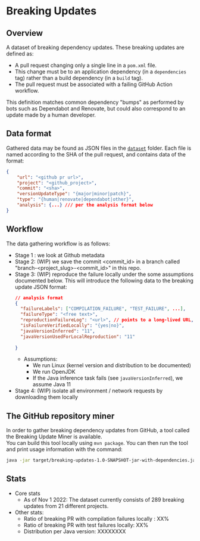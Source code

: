 # Breaking Updates

## Overview 
A dataset of breaking dependency updates. 
These breaking updates are defined as:
* A pull request changing only a single line in a `pom.xml` file.
* This change must be to an application dependency (in a `dependencies` tag)
  rather than a build dependency (in a `build` tag).
* The pull request must be associated with a failing GitHub Action workflow.

This definition matches common dependency "bumps" as performed by bots such as 
Dependabot and Renovate, but could also correspond to an update made by a human developer.

## Data format 
Gathered data may be found as JSON files in the [`dataset`](/dataset) folder.
Each file is named according to the SHA of the pull request, and contains data of
the format:
```json
{
    "url": "<github pr url>",
    "project": "<github_project>",
    "commit": "<sha>",
    "versionUpdateType": "{major|minor|patch}",
    "type": "{human|renovate|dependabot|other}",
    "analysis": {...} /// per the analysis format below
}
```

## Workflow
The data gathering workflow is as follows: 
* Stage 1 : we look at Github metadata
* Stage 2: (WIP) we save the commit <commit_id> in a branch called "branch-<project_slug>-<commit_id>" in this repo. 
* Stage 3: (WIP) reproduce the failure locally under the some assumptions documented below. This will introduce the following data to the breaking update JSON format:
  ```json
  // analysis format
  {
    "failureLabels": ["COMPILATION_FAILURE", "TEST_FAILURE", ...], 
    "failureType": "<free text>", 
    "reproductionFailureLog": "<url>", // points to a long-lived URL, a file in that repo fits
    "isFailureVerifiedLocally": "{yes|no}",
    "javaVersionInferred": "11",
    "javaVersionUsedForLocalReproduction": "11"
    
  }
  ```
  * Assumptions:
    * We run Linux (kernel version and distribution to be documented)
    * We run OpenJDK
    * If the Java inference task fails (see `javaVersionInferred`), we assume Java 11 
* Stage 4: (WIP) isolate all environment / network requests by downloading them locally


## The GitHub repository miner
In order to gather breaking dependency updates from GitHub, a tool called the 
Breaking Update Miner is available.  
You can build this tool locally using `mvn package`.
You can then run the tool and print usage information with the command:
```bash
java -jar target/breaking-updates-1.0-SNAPSHOT-jar-with-dependencies.jar --help 
```

## Stats

* Core stats
  * As of Nov 1 2022: The dataset currently consists of 289 breaking updates from 21 different projects.
* Other stats:
  * Ratio of breaking PR with compilation failures locally : XX%
  * Ratio of breaking PR with test failures locally: XX%
  * Distribution per Java version: XXXXXXXX
